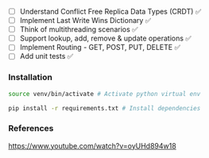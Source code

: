 - [ ] Understand Conflict Free Replica Data Types (CRDT) ✅
- [ ] Implement Last Write Wins Dictionary ✅
- [ ] Think of multithreading scenarios ✅
- [ ] Support lookup, add, remove & update operations ✅
- [ ] Implement Routing - GET, POST, PUT, DELETE ✅
- [ ] Add unit tests ✅

### Installation
```bash
source venv/bin/activate # Activate python virtual env

pip install -r requirements.txt # Install dependencies
```

### References
https://www.youtube.com/watch?v=oyUHd894w18